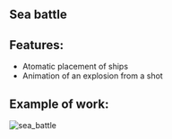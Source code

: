 ## Sea battle
## Features:
- Atomatic placement of ships
- Аnimation of an explosion from a shot
## Example of work:
![sea_battle](https://user-images.githubusercontent.com/95645162/216322499-b614f4d6-29cb-40d4-941a-5938bad51738.gif)
